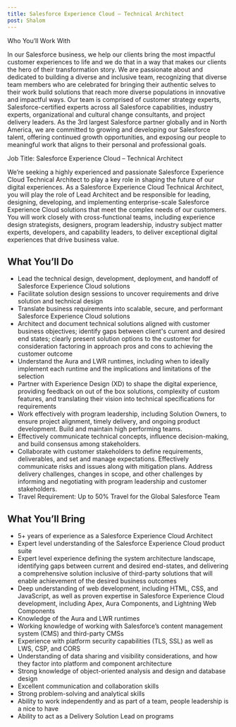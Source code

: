 ```yaml
---
title: Salesforce Experience Cloud – Technical Architect
post: Shalom
---
```


Who You’ll Work With

In our Salesforce business, we help our clients bring the most impactful customer experiences to life and we do that in a way that makes our clients the hero of their transformation story. We are passionate about and dedicated to building a diverse and inclusive team, recognizing that diverse team members who are celebrated for bringing their authentic selves to their work build solutions that reach more diverse populations in innovative and impactful ways. Our team is comprised of customer strategy experts, Salesforce-certified experts across all Salesforce capabilities, industry experts, organizational and cultural change consultants, and project delivery leaders. As the 3rd largest Salesforce partner globally and in North America, we are committed to growing and developing our Salesforce talent, offering continued growth opportunities, and exposing our people to meaningful work that aligns to their personal and professional goals.

Job Title: Salesforce Experience Cloud – Technical Architect

We’re seeking a highly experienced and passionate Salesforce Experience Cloud Technical Architect to play a key role in shaping the future of our digital experiences. As a Salesforce Experience Cloud Technical Architect, you will play the role of Lead Architect and be responsible for leading, designing, developing, and implementing enterprise-scale Salesforce Experience Cloud solutions that meet the complex needs of our customers. You will work closely with cross-functional teams, including experience design strategists, designers, program leadership, industry subject matter experts, developers, and capability leaders, to deliver exceptional digital experiences that drive business value.

## What You’ll Do

- Lead the technical design, development, deployment, and handoff of Salesforce Experience Cloud solutions
- Facilitate solution design sessions to uncover requirements and drive solution and technical design
- Translate business requirements into scalable, secure, and performant Salesforce Experience Cloud solutions
- Architect and document technical solutions aligned with customer business objectives; identify gaps between client's current and desired end states; clearly present solution options to the customer for consideration factoring in approach pros and cons to achieving the customer outcome
- Understand the Aura and LWR runtimes, including when to ideally implement each runtime and the implications and limitations of the selection
- Partner with Experience Design (XD) to shape the digital experience, providing feedback on out of the box solutions, complexity of custom features, and translating their vision into technical specifications for requirements
- Work effectively with program leadership, including Solution Owners, to ensure project alignment, timely delivery, and ongoing product development. Build and maintain high performing teams.
- Effectively communicate technical concepts, influence decision-making, and build consensus among stakeholders.
- Collaborate with customer stakeholders to define requirements, deliverables, and set and manage expectations. Effectively communicate risks and issues along with mitigation plans. Address delivery challenges, changes in scope, and other challenges by informing and negotiating with program leadership and customer stakeholders.
- Travel Requirement: Up to 50% Travel for the Global Salesforce Team

## What You’ll Bring

- 5+ years of experience as a Salesforce Experience Cloud Architect
- Expert level understanding of the Salesforce Experience Cloud product suite
- Expert level experience defining the system architecture landscape, identifying gaps between current and desired end-states, and delivering a comprehensive solution inclusive of third-party solutions that will enable achievement of the desired business outcomes
- Deep understanding of web development, including HTML, CSS, and JavaScript, as well as proven expertise in Salesforce Experience Cloud development, including Apex, Aura Components, and Lightning Web Components
- Knowledge of the Aura and LWR runtimes
- Working knowledge of working with Salesforce’s content management system (CMS) and third-party CMSs
- Experience with platform security capabilities (TLS, SSL) as well as LWS, CSP, and CORS
- Understanding of data sharing and visibility considerations, and how they factor into platform and component architecture
- Strong knowledge of object-oriented analysis and design and database design
- Excellent communication and collaboration skills
- Strong problem-solving and analytical skills
- Ability to work independently and as part of a team, people leadership is a nice to have
- Ability to act as a Delivery Solution Lead on programs
